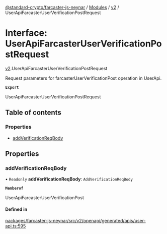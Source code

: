 [@standard-crypto/farcaster-js-neynar](../README.md) / [Modules](../modules.md) / [v2](../modules/v2.md) / UserApiFarcasterUserVerificationPostRequest

# Interface: UserApiFarcasterUserVerificationPostRequest

[v2](../modules/v2.md).UserApiFarcasterUserVerificationPostRequest

Request parameters for farcasterUserVerificationPost operation in UserApi.

**`Export`**

UserApiFarcasterUserVerificationPostRequest

## Table of contents

### Properties

- [addVerificationReqBody](v2.UserApiFarcasterUserVerificationPostRequest.md#addverificationreqbody)

## Properties

### addVerificationReqBody

• `Readonly` **addVerificationReqBody**: `AddVerificationReqBody`

**`Memberof`**

UserApiFarcasterUserVerificationPost

#### Defined in

[packages/farcaster-js-neynar/src/v2/openapi/generated/apis/user-api.ts:595](https://github.com/standard-crypto/farcaster-js/blob/main/packages/farcaster-js-neynar/src/v2/openapi/generated/apis/user-api.ts#L595)
